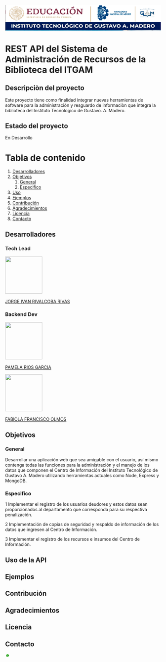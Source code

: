 <p align="center">
<img src="img/logo.PNG"
 style= "height:autopx;
  width:800" 
   />
   </p>


# REST API del Sistema de Administración de Recursos de la Biblioteca del ITGAM


## Descripciòn del proyecto
Este proyecto tiene como finalidad integrar nuevas herramientas de software para la administraciòn y resguardo de informaciòn que integra la biblioteca del Instituto Tecnologico de Gustavo. A. Madero.

## Estado del proyecto
 En Desarrollo

# Tabla de contenido
1. [Desarrolladores](#Desarrolladores)
2. [Objetivos](#Objetivos)
    1. [General](#General)
    2. [Especifico](#Especifico)
4. [Uso](#Uso)
5. [Ejemplos](#Ejemplo)
6. [Contribución](#Contribucion)
7. [Agradecimientos](#Agradecimientos)
8. [Licencia](#licencia)
9. [Contacto](#Contacto)

## Desarrolladores <a name="Desarrolladores"></a>
### Tech Lead

<img src="https://avatars.githubusercontent.com/u/3945886?v=4"
style="right" 
width="120" 
height="120">



<a  href="https://github.com/rivalcoba">JORGE IVAN RIVALCOBA RIVAS
  </a>

### Backend Dev

<img src="https://avatars.githubusercontent.com/u/124759381?v=4"
  style="right" width="120" height="120">


<a href="https://github.com/PamRios">PAMELA RIOS GARCIA</a>

<img src="https://avatars.githubusercontent.com/u/138613359?s=96&v=4"
   style="right" width="120" height="120"
    >


  

<a href="https://github.com/Fabiolaolmos"> FABIOLA FRANCISCO OLMOS</a>

## Objetivos<a name="Objetivos"></a>

### General <a name="General"></a>
Desarrollar una aplicación web que sea amigable con el usuario, así mismo contenga todas las funciones para la administración
y el manejo de los datos que componen el Centro de Información del Instituto Tecnológico de Gustavo A. Madero utilizando herramientas actuales como Node, Express y MongoDB.

### Especifico <a name="Especifico"></a>
1 Implementar el registro de los usuarios deudores y estos datos sean proporcionados al departamento que corresponda para su respectiva penalización.

2 Implementación  de copias de seguridad y respaldo de información de los datos que ingresen al Centro de Información.

3 Implementar el registro de los recursos e insumos del Centro de Información.

## Uso de la API<a name="Usu"></a>


## Ejemplos <a name="Ejemplo"></a>


## Contribución<a name="Contribucion"></a>


## Agradecimientos <a name="Agradecimientos"></a>

## Licencia <a name="Licencia"></a>



## Contacto<a name="Contacto"></a>

  <img src="img/whats.jpg"
  style="max-width:3%;
 border-radius: 300%;
  height: 15px;
  width:20px;" >
     



















